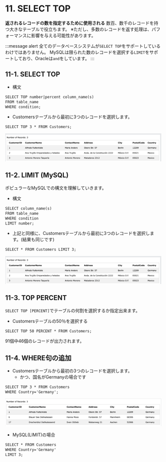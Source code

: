 # 11. SELECT TOP
**返されるレコードの数を指定するために使用される**
数百、数千のレコードを持つ大きなテーブルで役立ちます。
※ただし、多数のレコードを返す処理は、パフォーマンスに影響を与える可能性があります。

:::message alert
全てのデータベースシステムが`SELECT TOP`をサポートしているわけではありません。
MySQLは限られた数のレコードを選択する`LIMIT`をサポートしており、Oracleは`and`をしています。
:::

## 11-1. SELECT TOP
- 構文
```sql:
SELECT TOP number|percent column_name(s)
FROM table_name
WHERE condition;
```

- Customersテーブルから最初に3つのレコードを選択します。
```sql: SELECT TOP
SELECT TOP 3 * FROM Customers;
```
![](2022-08-23-15-13-37.png)


## 11-2. LIMIT (MySQL)
ポピュラーなMySQLでの構文を理解していきます。

- 構文
```sql:
SELECT column_name(s)
FROM table_name
WHERE condition
LIMIT number;
```

- 上記と同様に、Customersテーブルから最初に3つのレコードを選択します。(結果も同じです)
```sql: LIMIT
SELECT * FROM Customers LIMIT 3;
```
![](2022-08-23-15-13-37.png)

## 11-3. TOP PERCENT
`SELECT TOP [PERCENT]`でテーブルの何割を選択するか指定出来ます。

- Customersテーブルの50％を選択する
```sql: SELECT TOP
SELECT TOP 50 PERCENT * FROM Customers;
```
91個中46個のレコードが出力されます。

## 11-4. WHERE句の追加
- Customersテーブルから最初の3つのレコードを選択します。
  - かつ、国名がGermanyの場合です
```sql: SELECT TOP(WHERE)
SELECT TOP 3 * FROM Customers
WHERE Country='Germany';
```
![](2022-08-23-15-38-07.png)

- MySQL(LIMIT)の場合
```sql: LIMIT(WHERE)
SELECT * FROM Customers
WHERE Country='Germany'
LIMIT 3;
```

